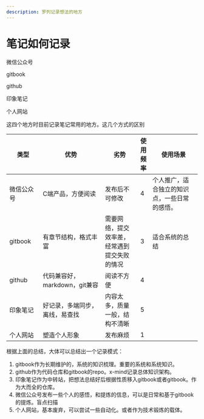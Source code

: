 ```yaml
---
description: 罗列记录想法的地方
---
```


# 笔记如何记录

微信公众号

gitbook

github

印象笔记

个人网站 &#x20;

这四个地方时目前记录笔记常用的地方。这几个方式的区别

<table><thead><tr><th width="112.20001220703125">类型</th><th width="285.99993896484375">优势</th><th width="195.2000732421875">劣势</th><th data-type="rating" data-max="5">使用频率</th><th width="317.60009765625">使用场景</th></tr></thead><tbody><tr><td>微信公众号</td><td>C端产品，方便阅读</td><td>发布后不可修改</td><td>4</td><td>个人推广，适合独立的知识点，一些日常的感悟。</td></tr><tr><td>gitbook</td><td>有章节结构，格式丰富</td><td>需要网络，提交效率差，经常遇到提交失败的情况</td><td>3</td><td>适合系统的总结</td></tr><tr><td>github</td><td>代码兼容好，markdown，git兼容</td><td>阅读不方便</td><td>4</td><td></td></tr><tr><td>印象笔记</td><td>好记录，多端同步，离线，易查找</td><td>内容太多，质量一般，结构不清晰</td><td>5</td><td></td></tr><tr><td>个人网站</td><td>塑造个人形象</td><td>发布麻烦</td><td>1</td><td></td></tr></tbody></table>

根据上面的总结，大体可以总结出一个记录模式：

1. gitbook作为长期维护的，系统的知识梳理。重要的系统和系统知识。
2. github作为代码仓库和gitbook的repo。x-mind记录总体知识架构。
3. 印象笔记作为中转站，把想法总结好后根据性质移入gitbook或者gitbook。作为大而全的仓库。
4. 微信公众号发布一些个人的感悟，和提炼的信息，可以是日常和基于gitbook的提炼。盲点扫描
5. 个人网站，基本废弃，可以尝试一些自动化。或者作为技术锻炼的载体。
